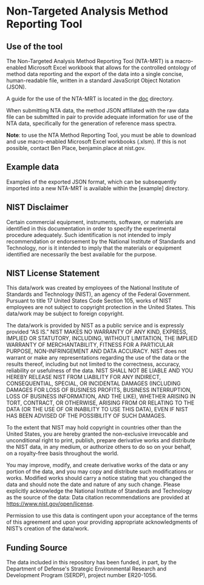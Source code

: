 # Non-Targeted Analysis Method Reporting Tool

## Use of the tool

The Non-Targeted Analysis Method Reporting Tool (NTA-MRT) is a macro-enabled Microsoft Excel workbook that allows for the controlled ontology of method data reporting and the export of the data into a single concise, human-readable file, written in a standard JavaScript Object Notation (JSON).

A guide for the use of the NTA-MRT is located in the [doc](doc/) directory.

When submitting NTA data, the method JSON affiliated with the raw data file can be submitted in pair to provide adequate information for use of the NTA data, specifically for the generation of reference mass spectra.

**Note**: to use the NTA Method Reporting Tool, you must be able to download and use macro-enabled Microsoft Excel workbooks (.xlsm). If this is not possible, contact Ben Place, benjamin.place at nist.gov.

## Example data

Examples of the exported JSON format, which can be subsequently imported into a new NTA-MRT is available within the [example] directory.

## NIST Disclaimer

Certain commercial equipment, instruments, software, or materials are identified in this documentation in order to specify the experimental procedure adequately. Such identification is not intended to imply recommendation or endorsement by the National Institute of Standards and Technology, nor is it intended to imply that the materials or equipment identified are necessarily the best available for the purpose.

## NIST License Statement

This data/work was created by employees of the National Institute of Standards and Technology (NIST), an agency of the Federal Government. Pursuant to title 17 United States Code Section 105, works of NIST employees are not subject to copyright protection in the United States.  This data/work may be subject to foreign copyright.

The data/work is provided by NIST as a public service and is expressly provided “AS IS.” NIST MAKES NO WARRANTY OF ANY KIND, EXPRESS, IMPLIED OR STATUTORY, INCLUDING, WITHOUT LIMITATION, THE IMPLIED WARRANTY OF MERCHANTABILITY, FITNESS FOR A PARTICULAR PURPOSE, NON-INFRINGEMENT AND DATA ACCURACY. NIST does not warrant or make any representations regarding the use of the data or the results thereof, including but not limited to the correctness, accuracy, reliability or usefulness of the data. NIST SHALL NOT BE LIABLE AND YOU HEREBY RELEASE NIST FROM LIABILITY FOR ANY INDIRECT, CONSEQUENTIAL, SPECIAL, OR INCIDENTAL DAMAGES (INCLUDING DAMAGES FOR LOSS OF BUSINESS PROFITS, BUSINESS INTERRUPTION, LOSS OF BUSINESS INFORMATION, AND THE LIKE), WHETHER ARISING IN TORT, CONTRACT, OR OTHERWISE, ARISING FROM OR RELATING TO THE DATA (OR THE USE OF OR INABILITY TO USE THIS DATA), EVEN IF NIST HAS BEEN ADVISED OF THE POSSIBILITY OF SUCH DAMAGES.

To the extent that NIST may hold copyright in countries other than the United States, you are hereby granted the non-exclusive irrevocable and unconditional right to print, publish, prepare derivative works and distribute the NIST data, in any medium, or authorize others to do so on your behalf, on a royalty-free basis throughout the world.

You may improve, modify, and create derivative works of the data or any portion of the data, and you may copy and distribute such modifications or works. Modified works should carry a notice stating that you changed the data and should note the date and nature of any such change. Please explicitly acknowledge the National Institute of Standards and Technology as the source of the data:  Data citation recommendations are provided at https://www.nist.gov/open/license.

Permission to use this data is contingent upon your acceptance of the terms of this agreement and upon your providing appropriate acknowledgments of NIST’s creation of the data/work.

## Funding Source

The data included in this repository has been funded, in part, by the Department of Defense's Strategic Environmental Research and Development Program (SERDP), project number ER20-1056.
